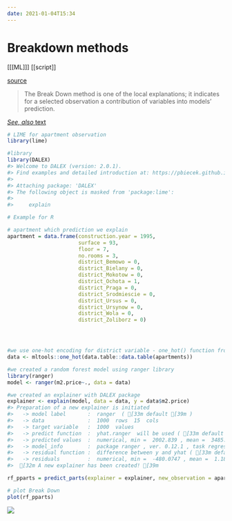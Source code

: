 ```yaml
---
date: 2021-01-04T15:34
---
```


# Breakdown methods

[[[ML]]]
[[script]]

[source](https://medium.com/responsibleml/basic-xai-with-dalex-part-4-break-down-method-2cd4de43abdd)
> The Break Down method is one of the local explanations; it indicates for a selected observation a contribution of variables into models’ prediction.

[*See, also* text](https://ema.drwhy.ai/breakDown.html#BDMethod)
``` r
# LIME for apartment observation
library(lime)

#library
library(DALEX)
#> Welcome to DALEX (version: 2.0.1).
#> Find examples and detailed introduction at: https://pbiecek.github.io/ema/
#> 
#> Attaching package: 'DALEX'
#> The following object is masked from 'package:lime':
#> 
#>     explain

# Example for R

# apartment which prediction we explain
apartment = data.frame(construction.year = 1995,
                       surface = 93,
                       floor = 7,
                       no.rooms = 3,
                       district_Bemowo = 0,
                       district_Bielany = 0,
                       district_Mokotow = 0,
                       district_Ochota = 1,
                       district_Praga = 0,
                       district_Srodmiescie = 0,
                       district_Ursus = 0,
                       district_Ursynow = 0,
                       district_Wola = 0,
                       district_Zoliborz = 0)




#we use one-hot encoding for district variable - one_hot() function from mltools
data <- mltools::one_hot(data.table::data.table(apartments))

#we created a random forest model using ranger library
library(ranger)
model <- ranger(m2.price~., data = data)

#we created an explainer with DALEX package
explainer <- explain(model, data = data, y = data$m2.price)
#> Preparation of a new explainer is initiated
#>   -> model label       :  ranger  ( [33m default [39m )
#>   -> data              :  1000  rows  15  cols 
#>   -> target variable   :  1000  values 
#>   -> predict function  :  yhat.ranger  will be used ( [33m default [39m )
#>   -> predicted values  :  numerical, min =  2002.839 , mean =  3485.833 , max =  5918.537  
#>   -> model_info        :  package ranger , ver. 0.12.1 , task regression ( [33m default [39m ) 
#>   -> residual function :  difference between y and yhat ( [33m default [39m )
#>   -> residuals         :  numerical, min =  -480.0747 , mean =  1.186195 , max =  724.3932  
#>  [32m A new explainer has been created! [39m

rf_pparts = predict_parts(explainer = explainer, new_observation = apartment, type = "break_down")

# plot Break Down
plot(rf_pparts)
```

![](https://i.imgur.com/eosNKuU.png)

